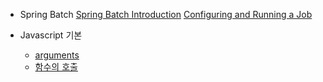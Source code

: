 - Spring Batch
    [Spring Batch Introduction](https://github.com/chori84/til/blob/master/Spring/SpringBatch/SpringBatchIntroduction.md)
    [Configuring and Running a Job](https://github.com/chori84/til/blob/master/Spring/SpringBatch/ConfiguringAndRunningAJob.md)
    
- Javascript 기본
    - [arguments](https://github.com/chori84/til/blob/master/JavaScript/inflearn-javascript-basic/16.Javascript기본-arguments.md)
    - [함수의 호출](https://github.com/chori84/til/blob/master/JavaScript/inflearn-javascript-basic/17.Javascript기본-함수의호출.md)
